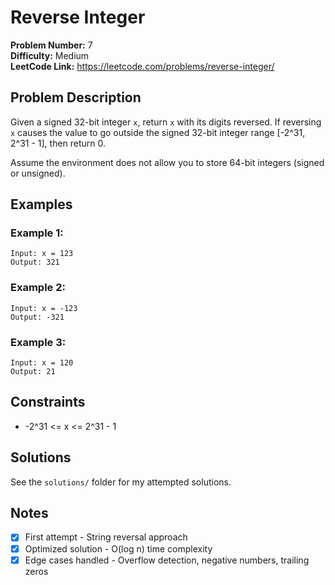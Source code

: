 # Reverse Integer

**Problem Number:** 7  
**Difficulty:** Medium  
**LeetCode Link:** https://leetcode.com/problems/reverse-integer/

## Problem Description

Given a signed 32-bit integer `x`, return `x` with its digits reversed. If reversing `x` causes the value to go outside the signed 32-bit integer range [-2^31, 2^31 - 1], then return 0.

Assume the environment does not allow you to store 64-bit integers (signed or unsigned).

## Examples

### Example 1:
```
Input: x = 123
Output: 321
```

### Example 2:
```
Input: x = -123
Output: -321
```

### Example 3:
```
Input: x = 120
Output: 21
```

## Constraints

- -2^31 <= x <= 2^31 - 1

## Solutions

See the `solutions/` folder for my attempted solutions.

## Notes

- [x] First attempt - String reversal approach
- [x] Optimized solution - O(log n) time complexity
- [x] Edge cases handled - Overflow detection, negative numbers, trailing zeros
